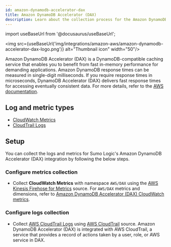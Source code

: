 ```yaml
---
id: amazon-dynamodb-accelerator-dax
title: Amazon DynamoDB Accelerator (DAX)
description: Learn about the collection process for the Amazon DynamoDB Accelerator (DAX) service.
---
```


import useBaseUrl from '@docusaurus/useBaseUrl';

<img src={useBaseUrl('img/integrations/amazon-aws/amazon-dynamodb-accelerator-dax-logo.png')} alt="Thumbnail icon" width="50"/>

Amazon DynamoDB Accelerator (DAX) is a DynamoDB-compatible caching service that enables you to benefit from fast in-memory performance for demanding applications. Amazon DynamoDB response times can be measured in single-digit milliseconds. If you require response times in microseconds, DynamoDB Accelerator (DAX) delivers fast response times for accessing eventually consistent data. For more details, refer to the [AWS documentation](https://docs.aws.amazon.com/amazondynamodb/latest/developerguide/DAX.html).

## Log and metric types
* [CloudWatch Metrics](https://docs.aws.amazon.com/amazondynamodb/latest/developerguide/dax-metrics-dimensions-dax.html)
* [CloudTrail Logs](https://docs.aws.amazon.com/amazondynamodb/latest/developerguide/dax-logging-using-cloudtrail.html)


## Setup
You can collect the logs and metrics for Sumo Logic's Amazon DynamoDB Accelerator (DAX) integration by following the below steps.

### Configure metrics collection
* Collect **CloudWatch Metrics** with namespace `AWS/DAX` using the [AWS Kinesis Firehose for Metrics](/docs/send-data/hosted-collectors/amazon-aws/aws-kinesis-firehose-metrics-source/) source. For `AWS/DAX` metrics and dimensions, refer to [Amazon DynamoDB Accelerator (DAX) CloudWatch metrics](https://docs.aws.amazon.com/amazondynamodb/latest/developerguide/dax-metrics-dimensions-dax.html).
### Configure logs collection
* Collect [AWS CloudTrail Logs](https://docs.aws.amazon.com/amazondynamodb/latest/developerguide/dax-logging-using-cloudtrail.html) using [AWS CloudTrail](/docs/send-data/hosted-collectors/amazon-aws/aws-cloudtrail-source/) source. Amazon DynamoDB Accelerator (DAX) is integrated with AWS CloudTrail, a service that provides a record of actions taken by a user, role, or AWS service in DAX.